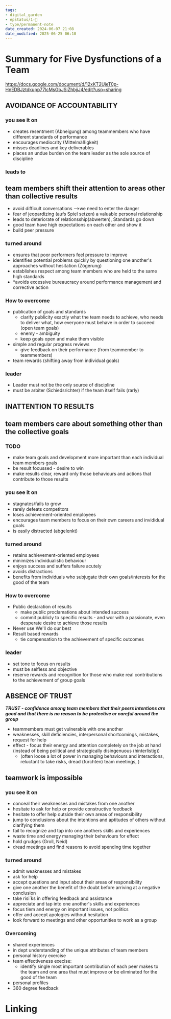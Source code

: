 ```yaml
---
tags: 
- digital_garden
- epstatus/1-🌱
- type/permanent-note
date_created: 2024-06-07 21:08
date_modified: 2025-06-25 06:10
---
```

# Summary for Five Dysfunctions of a Team

https://docs.google.com/document/d/12xKT2UjeT0p-HnEDBJztdkupp77lcMsGbJSiZhbjiJ4/edit?usp=sharing

## AVOIDANCE OF ACCOUNTABILITY

### you see it on

* creates resentment (Abneigung) among teammembers who have different standards of performance
* encourages mediocrity (Mittelmäßigkeit)
* misses deadlines and key deliverables
* places an undue burden on the team leader as the sole source of discipline

### leads to

## team members shift their attention to areas other than collective results

* avoid difficult conversations -->we need to enter the danger
* fear of jeopardizing (aufs Spiel setzen) a valuable personal relationship 
* leads to deteriorate of relationsship(abwerten), Standards go down
* good team have high expectations on each other and show it
* build peer pressure

### turned around

* ensures that poor performers feel pressure to improve
* identifies potential problems quickly by questioning one another's approaches without hesitation (Zögerung)
* establishes respect among team members who are held to the same high standards
* *avoids excessive bureaucracy around performance management and corrective action

### How to overcome

* publication of goals and standards
    * clarify publicity exactly what the team needs to achieve, who needs to deliver what, how everyone must behave in order to succeed (open team goals)
    * enemy - ambiguity
    * keep goals open and make them visible
* simple and regular progress reviews
    * give feedback on their performance (from teammember to teammembers)
* team rewards (shifting away from individual goals)

### leader

* Leader must not be the only source of discipline
* must be arbiter (Schiedsrichter) if the team itself fails (rarly)

## INATTENTION TO RESULTS

## team members care about something other than the collective goals

### TODO

* make team goals and development more important than each individual team members goals
* be result focussed - desire to win
* make results clear, reward only those behaviours and actions that contribute to those results

### you see it on

* stagnates/fails to grow
* rarely defeats competitors
* loses achievement-oriented employees
* encourages team members to focus on their own careers and invididual goals
* is easily distracted (abgelenkt)

### turned around

* retains achievement-oriented employees
* minimizes individualistic behaviour
* enjoys success and suffers failure acutely
* avoids distractions
* benefits from individuals who subjugate their own goals/interests for the good of the team

### How to overcome

* Public declaration of results
    * make public proclamations about intended success
    * commit publicly to specific results - and wor with a passionate, even desperate desire to achieve those results
* Never use We'll do our best
* Result based rewards
    * tie compensation to the achievement of specific outcomes

### leader

* set tone to focus on results
* must be selfless and objective
* reserve rewards and recognition for those who make real contributions to the achievement of group goals

## ABSENCE OF TRUST

**_TRUST - confidence among team members that their peers intentions are good and that there is no reason to be protective or careful around the group_**

* teammembers must get vulnerable with one another
* weaknesses, skill deficiencies, interpersonal shortcomings, mistakes, request for help
* effect - focus their energy and attention completely on the job at hand (instead of being political and strategically disingenuous (hinterlistig))
    * (often loose a lot of power in managing behaviours and interactions, reluctant to take risks, dread (fürchten) team meetings, )

## teamwork is impossible

### you see it on

* conceal their weaknesses and mistakes from one another
* hesítate to ask for help or provide constructive feedback
* hesitate to offer help outside their own areas of responsibility
* jump to conclusions about the intentions and aptitudes of others without clarifying them
* fail to recognize and tap into one anothers skills and experiences
* waste time and energy managing their behaviours for effect
* hold grudges (Groll, Neid)
* dread meetings and find reasons to avoid spending time together

### turned around

* admit weaknesses and mistakes
* ask for help
* accept questions and input about their areas of responsibility
* give one another the benefit of the doubt before arriving at a negative conclusion
* take risi´ks in offering feedback and assistance
* appreciate and tap into one another's skills and experiences
* focus tiem and energy on important issues, not politics
* offer and accept apologies without hesitation
* look forward to meetings and other opportunities to work as a group

### Overcoming

* shared experiences
* in dept understanding of the unique attributes of team members
* personal history exercise
* team effectiveness execise:
    * identify single most important contribution of each peer makes to the team and one area that must improve or be eliminated for the good of the team
* personal profiles
* 360 degree feedback

# Linking